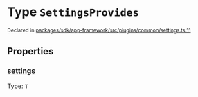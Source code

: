 # Type `SettingsProvides`
<sub>Declared in [packages/sdk/app-framework/src/plugins/common/settings.ts:11](https://github.com/dxos/dxos/blob/5fb37fcfa/packages/sdk/app-framework/src/plugins/common/settings.ts#L11)</sub>




## Properties
### [settings](https://github.com/dxos/dxos/blob/5fb37fcfa/packages/sdk/app-framework/src/plugins/common/settings.ts#L12)
Type: <code>T</code>






